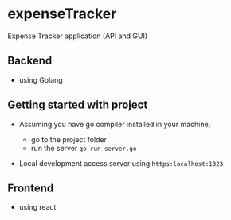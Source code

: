 # expenseTracker
Expense Tracker application (API and GUI)


## Backend
- using Golang 


## Getting started with project
- Assuming you have go compiler installed in your machine, 
    - go to the project folder
    - run the server `go run server.go`

- Local development access server using `https:localhost:1323`

## Frontend
- using react
